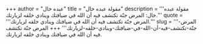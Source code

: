 +++
author = "عبده خال"
title = "مقولة عبده خال"
description = '''مقولة عبده خال: المرض جنّة تكتشف فيه أن الله في ضيافتك وينادي خلقه لزيارتك.'''
quote = '''المرض جنّة تكتشف فيه أن الله في ضيافتك وينادي خلقه لزيارتك.'''
slug = '''المرض-جنّة-تكتشف-فيه-أن-الله-في-ضيافتك-وينادي-خلقه-لزيارتك'''
+++
المرض جنّة تكتشف فيه أن الله في ضيافتك وينادي خلقه لزيارتك.
